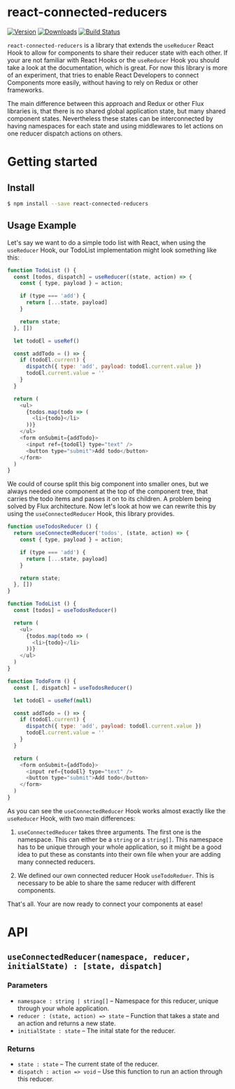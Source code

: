# react-connected-reducers

[![Version](https://img.shields.io/npm/v/react-connected-reducers.svg)](https://www.npmjs.com/package/react-connected-reducers)
[![Downloads](https://img.shields.io/npm/dm/react-connected-reducers.svg)](https://www.npmjs.com/package/react-connected-reducers)
[![Build Status](https://circleci.com/gh/pmk1c/react-connected-reducers.svg?style=svg)](https://circleci.com/gh/pmk1c/react-connected-reducers)

`react-connected-reducers` is a library that extends the `useReducer` React Hook to allow for components to share their reducer state with each other. If your are not familiar with React Hooks or the `useReducer` Hook you should take a look at the documentation, which is great. For now this library is more of an experiment, that tries to enable React Developers to connect Components more easily, without having to rely on Redux or other frameworks.

The main difference between this approach and Redux or other Flux libraries is, that there is no shared global application state, but many shared component states. Nevertheless these states can be interconnected by having namespaces for each state and using middlewares to let actions on one reducer dispatch actions on others.

# Getting started

## Install

```sh
$ npm install --save react-connected-reducers
```

## Usage Example

Let's say we want to do a simple todo list with React, when using the `useReducer` Hook, our TodoList implementation might look something like this:

```javascript
function TodoList () {
  const [todos, dispatch] = useReducer((state, action) => {
    const { type, payload } = action;

    if (type === 'add') {
      return [...state, payload]
    }

    return state;
  }, [])

  let todoEl = useRef()

  const addTodo = () => {
    if (todoEl.current) {
      dispatch({ type: 'add', payload: todoEl.current.value })
      todoEl.current.value = ''
    }
  }

  return (
    <ul>
      {todos.map(todo => (
        <li>{todo}</li>
      ))}
    </ul>
    <form onSubmit={addTodo}>
      <input ref={todoEl} type="text" />
      <button type="submit">Add todo</button>
    </form>
  )
}
```

We could of course split this big component into smaller ones, but we always needed one component at the top of the component tree, that carries the todo items and passes it on to its children. A problem being solved by Flux architecture.
Now let's look at how we can rewrite this by using the `useConnectedReducer` Hook, this library provides.

```javascript
function useTodosReducer () {
  return useConnectedReducer('todos', (state, action) => {
    const { type, payload } = action;

    if (type === 'add') {
      return [...state, payload]
    }

    return state;
  }, [])
}

function TodoList () {
  const [todos] = useTodosReducer()

  return (
    <ul>
      {todos.map(todo => (
        <li>{todo}</li>
      ))}
    </ul>
  )
}

function TodoForm () {
  const [, dispatch] = useTodosReducer()

  let todoEl = useRef(null)

  const addTodo = () => {
    if (todoEl.current) {
      dispatch({ type: 'add', payload: todoEl.current.value })
      todoEl.current.value = ''
    }
  }

  return (
    <form onSubmit={addTodo}>
      <input ref={todoEl} type="text" />
      <button type="submit">Add todo</button>
    </form>
  )
}
```

As you can see the `useConnectedReducer` Hook works almost exactly like the `useReducer` Hook, with two main differences:

1. `useConnectedReducer` takes three arguments. The first one is the namespace. This can either be a `string` or a `string[]`. This namespace has to be unique through your whole application, so it might be a good idea to put these as constants into their own file when your are adding many connected reducers.

1. We defined our own connected reducer Hook `useTodoReduer`. This is necessary to be able to share the same reducer with different components.

That's all. Your are now ready to connect your components at ease!

# API

## `useConnectedReducer(namespace, reducer, initialState) : [state, dispatch]`

### Parameters

- `namespace : string | string[]` – Namespace for this reducer, unique through your whole application.
- `reducer : (state, action) => state` – Function that takes a state and an action and returns a new state.
- `initialState : state` – The inital state for the reducer.

### Returns

- `state : state` – The current state of the reducer.
- `dispatch : action => void` – Use this function to run an action through this reducer.
